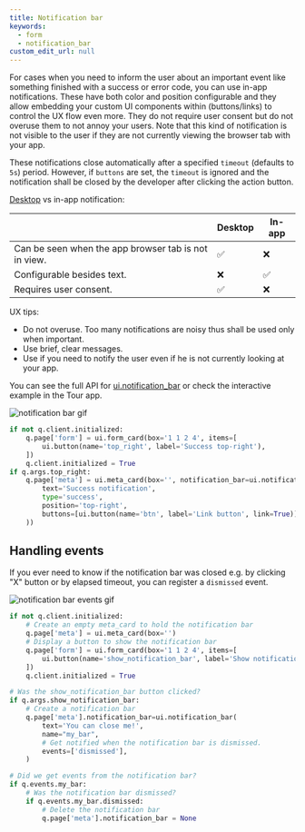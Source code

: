 ```yaml
---
title: Notification bar
keywords:
  - form
  - notification_bar
custom_edit_url: null
---
```


For cases when you need to inform the user about an important event like something finished with a success or error code, you can use in-app notifications. These have both color and position configurable and they allow embedding your custom UI components within (buttons/links) to control the UX flow even more. They do not require user consent but do not overuse them to not annoy your users. Note that this kind of notification is not visible to the user if they are not currently viewing the browser tab with your app.

These notifications close automatically after a specified `timeout` (defaults to `5s`) period. However, if `buttons` are set, the `timeout` is ignored and the notification shall be closed by the developer after clicking the action button.

[Desktop](/docs/widgets/overlays/notification) vs in-app notification:

|                                                      | Desktop | In-app |
|------------------------------------------------------|---------|--------|
| Can be seen when the app browser tab is not in view. |    ✅    |    ❌   |
| Configurable besides text.                           |    ❌    |    ✅   |
| Requires user consent.                               |    ✅    |    ❌   |

UX tips:

* Do not overuse. Too many notifications are noisy thus shall be used only when important.
* Use brief, clear messages.
* Use if you need to notify the user even if he is not currently looking at your app.

You can see the full API for [ui.notification_bar](/docs/api/ui#notification_bar) or check the interactive example in the Tour app.

![notification bar gif](/img/widgets/notification_bar.gif)

```py ignore
if not q.client.initialized:
    q.page['form'] = ui.form_card(box='1 1 2 4', items=[
        ui.button(name='top_right', label='Success top-right'),
    ])
    q.client.initialized = True
if q.args.top_right:
    q.page['meta'] = ui.meta_card(box='', notification_bar=ui.notification_bar(
        text='Success notification',
        type='success',
        position='top-right',
        buttons=[ui.button(name='btn', label='Link button', link=True)]
    ))
```

## Handling events

If you ever need to know if the notification bar was closed e.g. by clicking "X" button or by elapsed timeout, you can register a `dismissed` event.

![notification bar events gif](/img/widgets/notification_bar_events.gif)

```py ignore
if not q.client.initialized:
    # Create an empty meta_card to hold the notification bar
    q.page['meta'] = ui.meta_card(box='')
    # Display a button to show the notification bar
    q.page['form'] = ui.form_card(box='1 1 2 4', items=[
        ui.button(name='show_notification_bar', label='Show notification bar'),
    ])
    q.client.initialized = True

# Was the show_notification_bar button clicked?    
if q.args.show_notification_bar:
    # Create a notification bar
    q.page['meta'].notification_bar=ui.notification_bar(
        text='You can close me!',
        name="my_bar",
        # Get notified when the notification bar is dismissed.
        events=['dismissed'],
    )

# Did we get events from the notification bar?
if q.events.my_bar:
    # Was the notification bar dismissed?
    if q.events.my_bar.dismissed:
        # Delete the notification bar
        q.page['meta'].notification_bar = None        
```
